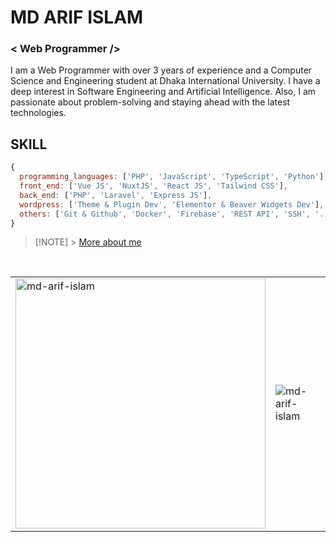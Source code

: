 # MD ARIF ISLAM

### < Web Programmer />

I am a Web Programmer with over 3 years of experience and a Computer Science and Engineering student at Dhaka International University. I have a deep interest in Software Engineering and Artificial Intelligence. Also, I am passionate about problem-solving and staying ahead with the latest technologies.

## SKILL

```js
{
  programming_languages: ['PHP', 'JavaScript', 'TypeScript', 'Python'],
  front_end: ['Vue JS', 'NuxtJS', 'React JS', 'Tailwind CSS'],
  back_end: ['PHP', 'Laravel', 'Express JS'],
  wordpress: ['Theme & Plugin Dev', 'Elementor & Beaver Widgets Dev'],
  others: ['Git & Github', 'Docker', 'Firebase', 'REST API', 'SSH', '...']
}
```

> [!NOTE] > [More about me](https://arifislam.me/about)

<br>

<table align="center" >
  <tr >
    <td >
      <img width="400" src="https://github-readme-stats-sigma-five.vercel.app/api/top-langs?username=md-arif-islam&show_icons=true&locale=en&layout=compact" alt="md-arif-islam" />
    </td>
    <td >
      <img src="https://github-readme-stats-sigma-five.vercel.app/api?username=md-arif-islam&show_icons=true&locale=en" alt="md-arif-islam" />
    </td>
  </tr>
</table>
